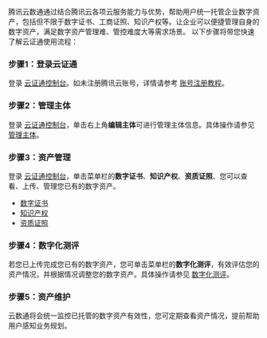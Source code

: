 腾讯云数通通过结合腾讯云各项云服务能力与优势，帮助用户统一托管企业数字资产，包括但不限于数字证书、工商证照、知识产权等。让企业可以便捷管理自身的数字资产，满足数字资产管理难、管控难度大等需求场景。
以下步骤将带您快速了解云证通使用流程：

### 步骤1：登录云证通
登录 [云证通控制台](https://console.cloud.tencent.com/tdcp)。如未注册腾讯云账号，详情请参考 [账号注册教程](https://www.qcloud.com/document/product/378/8415)。

### 步骤2：管理主体
登录 [云证通控制台](https://console.cloud.tencent.com/tdcp)，单击右上角**编辑主体**可进行管理主体信息。具体操作请参见 [管理主体](https://cloud.tencent.com/document/product/1470/60199)。

### 步骤3：资产管理
登录 [云证通控制台](https://console.cloud.tencent.com/tdcp)，单击菜单栏的**数字证书**、**知识产权**、**资质证照**、您可以查看、上传、管理您已有的数字资产。
- [数字证书](https://cloud.tencent.com/document/product/1470/60201)
- [知识产权](https://cloud.tencent.com/document/product/1470/60202)
- [资质证照](https://cloud.tencent.com/document/product/1470/60203)

### 步骤4：数字化测评
若您已上传完成您已有的数字资产，您可单击菜单栏的**数字化测评**，有效评估您的资产情况，并根据情况调整您的数字资产。具体操作请参见 [数字化测评](https://cloud.tencent.com/document/product/1470/60200)。

### 步骤5：资产维护
云数通将会统一监控已托管的数字资产有效性，您可定期查看资产情况，提前帮助用户感知业务规划。
